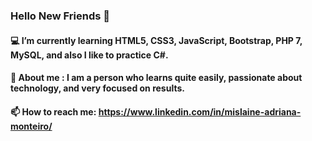 ### Hello New Friends 👋
####  💻 I’m currently learning HTML5, CSS3, JavaScript, Bootstrap, PHP 7, MySQL, and also I like to practice C#.
####  👩 About me : I am a person who learns quite easily, passionate about technology, and very focused on results.
####  📫 How to reach me: https://www.linkedin.com/in/mislaine-adriana-monteiro/

<!--
**Misadri2/misadri2** is a ✨ _special_ ✨ repository because its `README.md` (this file) appears on your GitHub profile.

Here are some ideas to get you started:

- 🔭 I’m currently working on ...
- 🌱 I’m currently learning ...
- 👯 I’m looking to collaborate on ...
- 🤔 I’m looking for help with ...
- 💬 Ask me about ...
- 📫 How to reach me: ...
- 😄 Pronouns: ...
- ⚡ Fun fact: ...
-->
